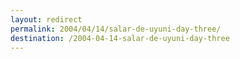 ```yaml
---
layout: redirect
permalink: 2004/04/14/salar-de-uyuni-day-three/
destination: /2004-04-14-salar-de-uyuni-day-three
---
```

